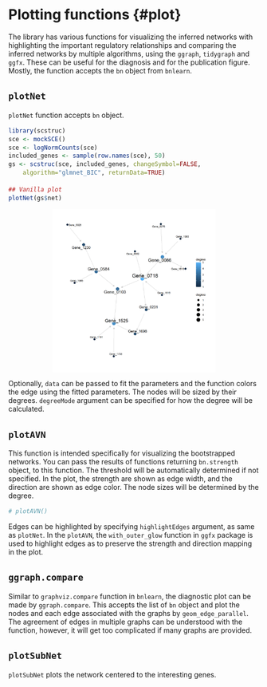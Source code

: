 # Plotting functions {#plot}



The library has various functions for visualizing the inferred networks with highlighting the important regulatory relationships and comparing the inferred networks by multiple algorithms, using the `ggraph`, `tidygraph` and `ggfx`. These can be useful for the diagnosis and for the publication figure. Mostly, the function accepts the `bn` object from `bnlearn`.

## `plotNet`

`plotNet` function accepts `bn` object.


``` r
library(scstruc)
sce <- mockSCE()
sce <- logNormCounts(sce)
included_genes <- sample(row.names(sce), 50)
gs <- scstruc(sce, included_genes, changeSymbol=FALSE,
	algorithm="glmnet_BIC", returnData=TRUE)

## Vanilla plot
plotNet(gs$net)
```

<img src="06-plotting_files/figure-html/plotNet1-1.png" width="65%" style="display: block; margin: auto;" />

Optionally, `data` can be passed to fit the parameters and the function colors the edge using the fitted parameters. The nodes will be sized by their degrees. `degreeMode` argument can be specified for how the degree will be calculated.


## `plotAVN`

This function is intended specifically for visualizing the bootstrapped networks. You can pass the results of functions returning `bn.strength` object, to this function. The threshold will be automatically determined if not specified. In the plot, the strength are shown as edge width, and the direction are shown as edge color. The node sizes will be determined by the degree.


``` r
# plotAVN()
```

Edges can be highlighted by specifying `highlightEdges` argument, as same as `plotNet`. In the `plotAVN`, the `with_outer_glow` function in `ggfx` package is used to highlight edges as to preserve the strength and direction mapping in the plot.

## `ggraph.compare`

Similar to `graphviz.compare` function in `bnlearn`, the diagnostic plot can be made by `ggraph.compare`. This accepts the list of `bn` object and plot the nodes and each edge associated with the graphs by `geom_edge_parallel`. The agreement of edges in multiple graphs can be understood with the function, however, it will get too complicated if many graphs are provided.



## `plotSubNet`

`plotSubNet` plots the network centered to the interesting genes.
